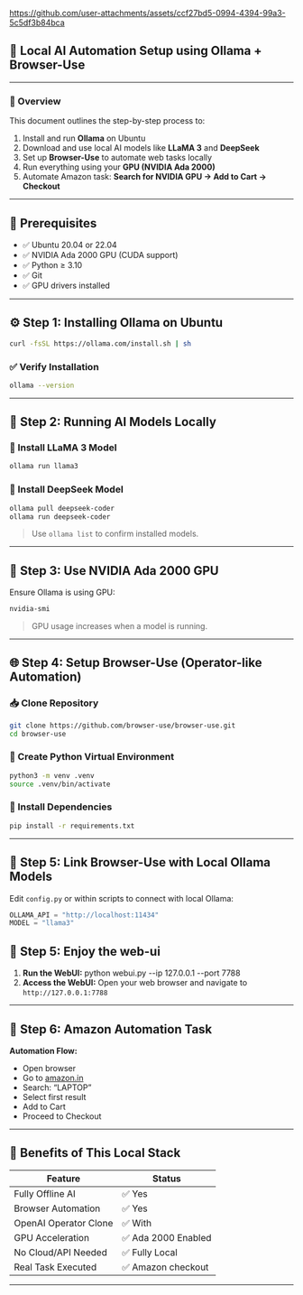 https://github.com/user-attachments/assets/ccf27bd5-0994-4394-99a3-5c5df3b84bca


## 🧠 Local AI Automation Setup using Ollama + Browser-Use
---

### 📌 Overview
This document outlines the step-by-step process to:

1. Install and run **Ollama** on Ubuntu
2. Download and use local AI models like **LLaMA 3** and **DeepSeek**
3. Set up **Browser-Use** to automate web tasks locally
4. Run everything using your **GPU (NVIDIA Ada 2000)**
5. Automate Amazon task: **Search for NVIDIA GPU → Add to Cart → Checkout**
---

## 🧰 Prerequisites
- ✅ Ubuntu 20.04 or 22.04
- ✅ NVIDIA Ada 2000 GPU (CUDA support)
- ✅ Python ≥ 3.10
- ✅ Git
- ✅ GPU drivers installed
---

## ⚙️ Step 1: Installing Ollama on Ubuntu
```bash
curl -fsSL https://ollama.com/install.sh | sh
```
### ✅ Verify Installation
```bash
ollama --version
```
---

## 🧠 Step 2: Running AI Models Locally
### 🔹 Install LLaMA 3 Model
```bash
ollama run llama3
```
### 🔹 Install DeepSeek Model
```bash
ollama pull deepseek-coder
ollama run deepseek-coder
```
>  Use `ollama list` to confirm installed models. 

---

## 🧮 Step 3: Use NVIDIA Ada 2000 GPU
Ensure Ollama is using GPU:

```bash
nvidia-smi
```
>  GPU usage increases when a model is running. 

---

## 🌐 Step 4: Setup Browser-Use (Operator-like Automation)
### 📥 Clone Repository
```bash
git clone https://github.com/browser-use/browser-use.git
cd browser-use
```
### 🔧 Create Python Virtual Environment
```bash
python3 -m venv .venv
source .venv/bin/activate
```
### 🧪 Install Dependencies
```bash
pip install -r requirements.txt
```
---

## 🤖 Step 5: Link Browser-Use with Local Ollama Models
Edit `config.py` or within scripts to connect with local Ollama:

```python
OLLAMA_API = "http://localhost:11434"
MODEL = "llama3"
```
## 🔄 Step 5: Enjoy the web-ui
1. **Run the WebUI:** python webui.py --ip 127.0.0.1 --port 7788
2. **Access the WebUI:** Open your web browser and navigate to `http://127.0.0.1:7788` 


---

## 🛒 Step 6: Amazon Automation Task
**Automation Flow:**

- Open browser
- Go to [﻿amazon.in](https://www.amazon.in/) 
- Search: “LAPTOP”
- Select first result
- Add to Cart
- Proceed to Checkout
---

## 🧠 Benefits of This Local Stack
| Feature | Status |
| ----- | ----- |
| Fully Offline AI | ✅ Yes |
| Browser Automation | ✅ Yes |
| OpenAI Operator Clone | ✅ With  |
| GPU Acceleration | ✅ Ada 2000 Enabled |
| No Cloud/API Needed | ✅ Fully Local |
| Real Task Executed | ✅ Amazon checkout |
---




